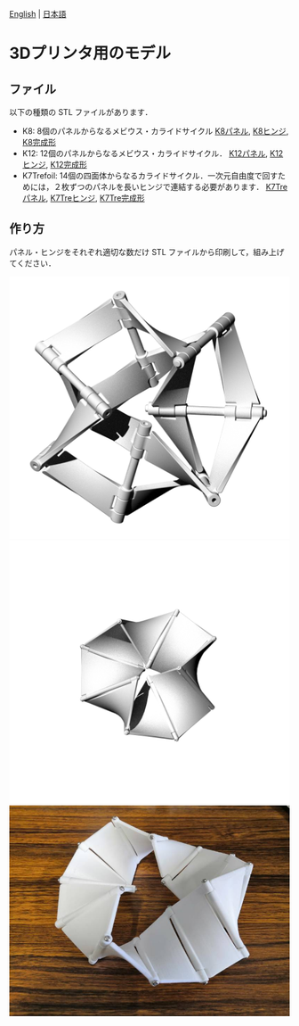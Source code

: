 [English](README.md) | [日本語](README.ja.md) 

# 3Dプリンタ用のモデル

## ファイル

以下の種類の STL ファイルがあります．

- K8: 8個のパネルからなるメビウス・カライドサイクル
[K8パネル](Kaleidocycle_N8_band.stl), [K8ヒンジ](Kaleidocycle_N8_hinge.stl),  [K8完成形](Kaleidocycle_N8_all.stl)
- K12: 12個のパネルからなるメビウス・カライドサイクル．
[K12パネル](Kaleidocycle_N12_band.stl), [K12ヒンジ](Kaleidocycle_N12_hinge_TRUSCO_B05-0215.stl), [K12完成形](Kaleidocycle_N12_all.stl)
- K7Trefoil: 14個の四面体からなるカライドサイクル．一次元自由度で回すためには，２枚ずつのパネルを長いヒンジで連結する必要があります．
[K7Treパネル](Kaleidocycle_N7Trefoil_band.stl), [K7Treヒンジ](Kaleidocycle_N7Trefoil_hinge.stl), [K7Tre完成形](Kaleidocycle_N7Trefoil_all_connected.stl)

## 作り方

パネル・ヒンジをそれぞれ適切な数だけ STL ファイルから印刷して，組み上げてください．

![3d-K7Tre](https://github.com/shizuo-kaji/Kaleidocycle/blob/master/3d_model/Kaleidocycle_N7Trefoil_all_connected.png?raw=true)
![3d-K8](https://github.com/shizuo-kaji/Kaleidocycle/blob/master/3d_model/Kaleidocycle_N8_all.png?raw=true)
![3d-K12](https://github.com/shizuo-kaji/Kaleidocycle/blob/master/image/3dprint_N12.jpg?raw=true)
